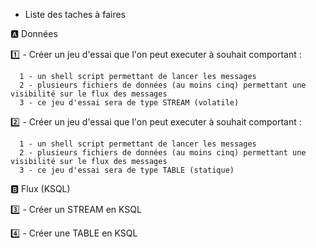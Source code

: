* Liste des taches à faires 

:a: Données

:one: - Créer un jeu d'essai que l'on peut executer à souhait comportant :
```
  1 - un shell script permettant de lancer les messages
  2 - plusieurs fichiers de données (au moins cinq) permettant une visibilité sur le flux des messages
  3 - ce jeu d'essai sera de type STREAM (volatile)
```

:two: - Créer un jeu d'essai que l'on peut executer à souhait comportant :
```
  1 - un shell script permettant de lancer les messages
  2 - plusieurs fichiers de données (au moins cinq) permettant une visibilité sur le flux des messages
  3 - ce jeu d'essai sera de type TABLE (statique)
```

:b: Flux (KSQL)

:three: - Créer un STREAM en KSQL



:four: - Créer une TABLE en KSQL
